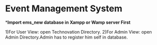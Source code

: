 # Event Management System

***Import ems_new database in Xampp or Wamp server First**

1)For User View:
	open Technovation Directory.
2)For Admin View:
	open Admin Directory.Admin has to register him self in database.
